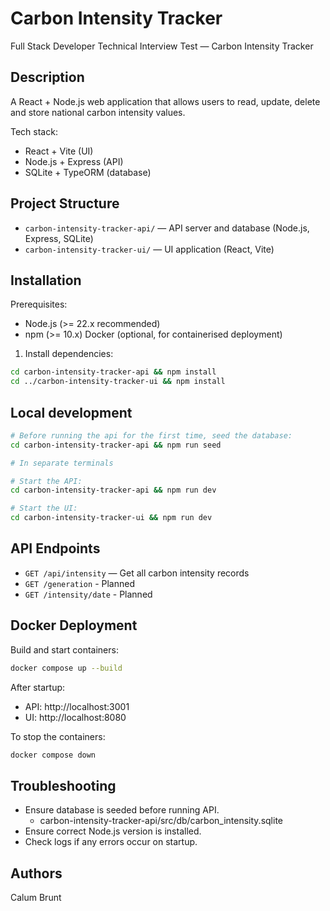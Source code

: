 # Carbon Intensity Tracker
Full Stack Developer Technical Interview Test — Carbon Intensity Tracker

## Description
A React + Node.js web application that allows users to read, update, delete and store national carbon intensity values.

Tech stack:

- React + Vite (UI)
- Node.js + Express (API)
- SQLite + TypeORM (database)

## Project Structure
- `carbon-intensity-tracker-api/` — API server and database (Node.js, Express, SQLite)
- `carbon-intensity-tracker-ui/` — UI application (React, Vite)

## Installation

Prerequisites:
- Node.js (>= 22.x recommended)
- npm (>= 10.x)
Docker (optional, for containerised deployment)

1. Install dependencies:

```bash
cd carbon-intensity-tracker-api && npm install
cd ../carbon-intensity-tracker-ui && npm install
```

## Local development

```bash
# Before running the api for the first time, seed the database:
cd carbon-intensity-tracker-api && npm run seed

# In separate terminals

# Start the API:
cd carbon-intensity-tracker-api && npm run dev

# Start the UI:
cd carbon-intensity-tracker-ui && npm run dev
```

## API Endpoints

- `GET /api/intensity` — Get all carbon intensity records
- `GET /generation` - Planned
- `GET /intensity/date` - Planned

## Docker Deployment

Build and start containers:

```bash
docker compose up --build
```

After startup:
- API: http://localhost:3001
- UI: http://localhost:8080

To stop the containers:
```bash
docker compose down
```

## Troubleshooting

- Ensure database is seeded before running API.
    - carbon-intensity-tracker-api/src/db/carbon_intensity.sqlite
- Ensure correct Node.js version is installed.
- Check logs if any errors occur on startup.


## Authors
Calum Brunt
